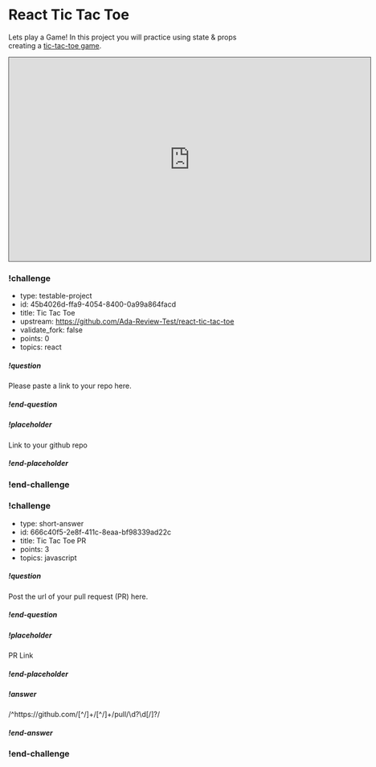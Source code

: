 # React Tic Tac Toe


Lets play a Game!  In this project you will practice using state & props creating a [tic-tac-toe game](https://github.com/ada-c14/react-tic-tac-toe).

<iframe src="https://adaacademy.hosted.panopto.com/Panopto/Pages/Embed.aspx?id=d00c4aba-20ff-4905-ac13-ac990010afb8&autoplay=false&offerviewer=true&showtitle=true&showbrand=false&start=0&interactivity=all" height="405" width="720" style="border: 1px solid #464646;" allowfullscreen allow="autoplay"></iframe>

<!-- >>>>>>>>>>>>>>>>>>>>>> BEGIN CHALLENGE >>>>>>>>>>>>>>>>>>>>>> -->
<!-- Replace everything in square brackets [] and remove brackets  -->

### !challenge

* type: testable-project
* id: 45b4026d-ffa9-4054-8400-0a99a864facd
* title: Tic Tac Toe
* upstream: https://github.com/Ada-Review-Test/react-tic-tac-toe
* validate_fork: false
* points: 0
* topics: react

##### !question

Please paste a link to your repo here.

##### !end-question

##### !placeholder

Link to your github repo

##### !end-placeholder

<!-- other optional sections -->
<!-- !hint - !end-hint (markdown, users can see after a failed attempt) -->
<!-- !rubric - !end-rubric (markdown, instructors can see while scoring a checkpoint) -->
<!-- !explanation - !end-explanation (markdown, students can see after answering correctly) -->

### !end-challenge

<!-- ======================= END CHALLENGE ======================= -->

<!-- >>>>>>>>>>>>>>>>>>>>>> BEGIN CHALLENGE >>>>>>>>>>>>>>>>>>>>>> -->
<!-- Replace everything in square brackets [] and remove brackets  -->

### !challenge

* type: short-answer
* id: 666c40f5-2e8f-411c-8eaa-bf98339ad22c
* title: Tic Tac Toe PR
* points: 3
* topics: javascript

##### !question

Post the url of your pull request (PR) here.

##### !end-question

##### !placeholder

PR Link

##### !end-placeholder

##### !answer

/^https:\/\/github\.com\/[^\/]+\/[^\/]+\/pull\/\d?\d[\/]?/

##### !end-answer

<!-- other optional sections -->
<!-- !hint - !end-hint (markdown, users can see after a failed attempt) -->
<!-- !rubric - !end-rubric (markdown, instructors can see while scoring a checkpoint) -->
<!-- !explanation - !end-explanation (markdown, students can see after answering correctly) -->

### !end-challenge

<!-- ======================= END CHALLENGE ======================= -->
